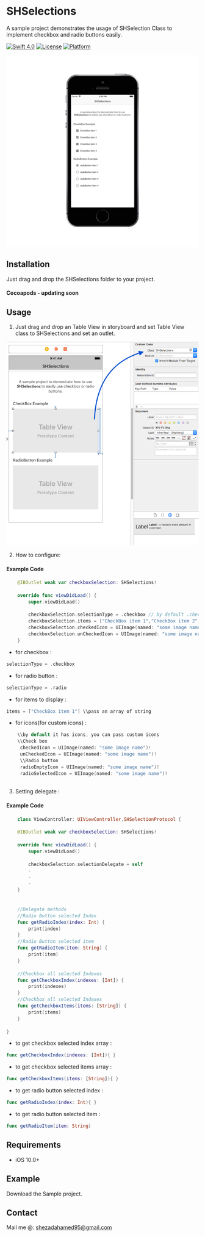 # SHSelections
A sample project demonstrates the usage of SHSelection Class to implement checkbox and radio buttons easily.

[![Swift 4.0](https://img.shields.io/badge/Swift-4-orange.svg?style=flat)](https://developer.apple.com/swift/)
[![License](https://img.shields.io/badge/license-MIT-blue.svg?style=flat)](LICENSE)
[![Platform](https://img.shields.io/badge/platform-ios-blue.svg?style=flat)]()

<img src="/Screenshots/SHSelections.png" /> 

## Installation
Just drag and drop the SHSelections folder to your project.
#### Cocoapods - updating soon

## Usage

1. Just drag and drop an Table View in storyboard and set Table View class to SHSelections and set an outlet.

<img src="/Screenshots/SS1.png" /> 
 
2. How to configure:
#### Example Code
```swift 
    @IBOutlet weak var checkboxSelection: SHSelections!

    override func viewDidLoad() {
        super.viewDidLoad()
        
        checkboxSelection.selectionType = .checkbox // by default .checkbox 
        checkboxSelection.items = ["CheckBox item 1","CheckBox item 2","CheckBox item 3","CheckBox item 4"]
        checkboxSelection.checkedIcon = UIImage(named: "some image name")!
        checkboxSelection.unCheckedIcon = UIImage(named: "some image name")!
    }
```
- for checkbox : 
```swift 
selectionType = .checkbox 
```
- for radio button : 
```swift  
selectionType = .radio 
```
- for items to display : 
```swift  
items = ["CheckBox item 1"] \\pass an array of string
```
- for icons(for custom icons) :
```swift
    \\by default it has icons, you can pass custom icons
    \\Check box  
     checkedIcon = UIImage(named: "some image name")!
     unCheckedIcon = UIImage(named: "some image name")!
     \\Radio button
     radioEmptyIcon = UIImage(named: "some image name")!
     radioSelectedIcon = UIImage(named: "some image name")!
                 
 ```
3. Setting delegate : 
#### Example Code
```swift 
    class ViewController: UIViewController,SHSelectionProtocol {

    @IBOutlet weak var checkboxSelection: SHSelections!
    
    override func viewDidLoad() {
        super.viewDidLoad()
    
        checkboxSelection.selectionDelegate = self
        -
        -
        -
    }


    //Delegate methods
    //Radio Button selected Index
    func getRadioIndex(index: Int) {
        print(index)
    }
    //Radio Button selected item
    func getRadioItem(item: String) {
        print(item)
    }
    
    //Checkbox all selected Indexes
    func getCheckboxIndex(indexes: [Int]) {
        print(indexes)
    }
    //Checkbox all selected Indexes
    func getCheckboxItems(items: [String]) {
        print(items)
    }

}
```
- to get checkbox selected index array : 
```swift  
func getCheckboxIndex(indexes: [Int]){ } 
```
- to get checkbox selected items array : 
```swift  
func getCheckboxItems(items: [String]){ } 
```
- to get radio button selected index :
```swift 
func getRadioIndex(index: Int){ } 
```
- to get radio button selected item : 
```swift 
func getRadioItem(item: String) 
```
  
## Requirements

* iOS 10.0+

## Example

Download the Sample project.

## Contact

Mail me @: shezadahamed95@gmail.com

